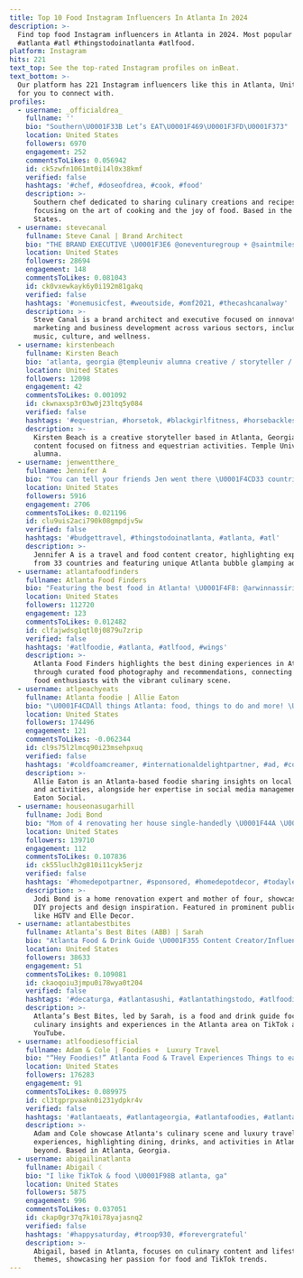 ```yaml
---
title: Top 10 Food Instagram Influencers In Atlanta In 2024
description: >-
  Find top food Instagram influencers in Atlanta in 2024. Most popular hashtags:
  #atlanta #atl #thingstodoinatlanta #atlfood.
platform: Instagram
hits: 221
text_top: See the top-rated Instagram profiles on inBeat.
text_bottom: >-
  Our platform has 221 Instagram influencers like this in Atlanta, United States
  for you to connect with.
profiles:
  - username: _officialdrea_
    fullname: ''
    bio: "Southern\U0001F33B Let’s EAT\U0001F469\U0001F3FD‍\U0001F373"
    location: United States
    followers: 6970
    engagement: 252
    commentsToLikes: 0.056942
    id: ck5zwfn1061mt0i14l0x38kmf
    verified: false
    hashtags: '#chef, #doseofdrea, #cook, #food'
    description: >-
      Southern chef dedicated to sharing culinary creations and recipes,
      focusing on the art of cooking and the joy of food. Based in the United
      States.
  - username: stevecanal
    fullname: Steve Canal | Brand Architect
    bio: "THE BRAND EXECUTIVE \U0001F3E6 @oneventuregroup + @saintmilesco + @thebaptistcollection + @weflourysh + @onemusicfest + @hbcuchange + @zebraking_canal \U0001F1ED\U0001F1F9 \U0001F1FA\U0001F1F8"
    location: United States
    followers: 28694
    engagement: 148
    commentsToLikes: 0.081043
    id: ck0vxewkayk6y0i192m81gakq
    verified: false
    hashtags: '#onemusicfest, #weoutside, #omf2021, #thecashcanalway'
    description: >-
      Steve Canal is a brand architect and executive focused on innovation in
      marketing and business development across various sectors, including
      music, culture, and wellness.
  - username: kirstenbeach
    fullname: Kirsten Beach
    bio: 'atlanta, georgia @templeuniv alumna creative / storyteller / gym girl'
    location: United States
    followers: 12098
    engagement: 42
    commentsToLikes: 0.001092
    id: ckwnaxsp3r03w0j23ltq5y084
    verified: false
    hashtags: '#equestrian, #horsetok, #blackgirlfitness, #horsebacklessons'
    description: >-
      Kirsten Beach is a creative storyteller based in Atlanta, Georgia, sharing
      content focused on fitness and equestrian activities. Temple University
      alumna.
  - username: jenwentthere_
    fullname: Jennifer A
    bio: "You can tell your friends Jen went there \U0001F4CD33 countries total/22 solo ✈️Travel, Food, and Atlanta Bubble Sky Glamping Vlog\U0001F447\U0001F3FD"
    location: United States
    followers: 5916
    engagement: 2706
    commentsToLikes: 0.021196
    id: clu9uis2aci790k08gmpdjv5w
    verified: false
    hashtags: '#budgettravel, #thingstodoinatlanta, #atlanta, #atl'
    description: >-
      Jennifer A is a travel and food content creator, highlighting experiences
      from 33 countries and featuring unique Atlanta bubble glamping adventures.
  - username: atlantafoodfinders
    fullname: Atlanta Food Finders
    bio: "Featuring the best food in Atlanta! \U0001F4F8: @arwinnassiri \U0001F4E9:atlantafoodfinders@gmail.com @chicagofoodfinders @orlandofoodfinders"
    location: United States
    followers: 112720
    engagement: 123
    commentsToLikes: 0.012482
    id: clfajwdsg1qtl0j0879u7zrip
    verified: false
    hashtags: '#atlfoodie, #atlanta, #atlfood, #wings'
    description: >-
      Atlanta Food Finders highlights the best dining experiences in Atlanta
      through curated food photography and recommendations, connecting local
      food enthusiasts with the vibrant culinary scene.
  - username: atlpeachyeats
    fullname: Atlanta foodie | Allie Eaton
    bio: "\U0001F4CDAll things Atlanta: food, things to do and more! \U0001F90Datlpeachyeats@gmail.com \U0001F90Dsocial media management company: @eatonsocial"
    location: United States
    followers: 174496
    engagement: 121
    commentsToLikes: -0.062344
    id: cl9s75l2lmcq90i23msehpxuq
    verified: false
    hashtags: '#coldfoamcreamer, #internationaldelightpartner, #ad, #coldfoamathome'
    description: >-
      Allie Eaton is an Atlanta-based foodie sharing insights on local cuisine
      and activities, alongside her expertise in social media management through
      Eaton Social.
  - username: houseonasugarhill
    fullname: Jodi Bond
    bio: "Mom of 4 renovating her house single-handedly \U0001F44A \U0001F4F0Featured in HGTV, Elle Decor, DOMINO, Jezebel, Food Network. ATLANTA"
    location: United States
    followers: 139710
    engagement: 112
    commentsToLikes: 0.107836
    id: ck55luclh2g810i11cyk5erjz
    verified: false
    hashtags: '#homedepotpartner, #sponsored, #homedepotdecor, #todayletspaint'
    description: >-
      Jodi Bond is a home renovation expert and mother of four, showcasing her
      DIY projects and design inspiration. Featured in prominent publications
      like HGTV and Elle Decor.
  - username: atlantabestbites
    fullname: Atlanta’s Best Bites (ABB) | Sarah
    bio: "Atlanta Food & Drink Guide \U0001F355 Content Creator/Influencer \U0001F32E TikTok and YouTube ⬇️"
    location: United States
    followers: 38633
    engagement: 51
    commentsToLikes: 0.109081
    id: ckaoqoiu3jmpu0i78wya0t204
    verified: false
    hashtags: '#decaturga, #atlantasushi, #atlantathingstodo, #atlfoodies'
    description: >-
      Atlanta’s Best Bites, led by Sarah, is a food and drink guide focused on
      culinary insights and experiences in the Atlanta area on TikTok and
      YouTube.
  - username: atlfoodiesofficial
    fullname: Adam & Cole | Foodies +  Luxury Travel
    bio: "“Hey Foodies!” Atlanta Food & Travel Experiences Things to eat, drink & do in ATL & beyond ✈️ Collabs: Atlfoodiestiktok@gmail.com \U0001F4CD Atlanta, Georgia"
    location: United States
    followers: 176283
    engagement: 91
    commentsToLikes: 0.089975
    id: cl3tgprpvaakn0i231ydpkr4v
    verified: false
    hashtags: '#atlantaeats, #atlantageorgia, #atlantafoodies, #atlanta'
    description: >-
      Adam and Cole showcase Atlanta's culinary scene and luxury travel
      experiences, highlighting dining, drinks, and activities in Atlanta and
      beyond. Based in Atlanta, Georgia.
  - username: abigailinatlanta
    fullname: Abigail ☾
    bio: "I like TikTok & food \U0001F98B atlanta, ga"
    location: United States
    followers: 5875
    engagement: 996
    commentsToLikes: 0.037051
    id: ckap0gr37q7k10i78yajasnq2
    verified: false
    hashtags: '#happysaturday, #troop930, #forevergrateful'
    description: >-
      Abigail, based in Atlanta, focuses on culinary content and lifestyle
      themes, showcasing her passion for food and TikTok trends.
---
```


